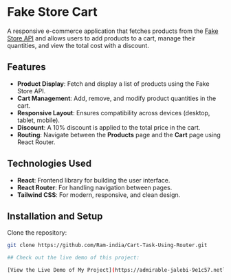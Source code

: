 # Fake Store Cart

A responsive e-commerce application that fetches products from the [Fake Store API](https://fakestoreapi.com) and allows users to add products to a cart, manage their quantities, and view the total cost with a discount.

## Features

- **Product Display**: Fetch and display a list of products using the Fake Store API.
- **Cart Management**: Add, remove, and modify product quantities in the cart.
- **Responsive Layout**: Ensures compatibility across devices (desktop, tablet, mobile).
- **Discount**: A 10% discount is applied to the total price in the cart.
- **Routing**: Navigate between the **Products** page and the **Cart** page using React Router.

## Technologies Used

- **React**: Frontend library for building the user interface.
- **React Router**: For handling navigation between pages.
- **Tailwind CSS**: For modern, responsive, and clean design.


## Installation and Setup

  Clone the repository:

   ```bash
   git clone https://github.com/Ram-india/Cart-Task-Using-Router.git

## Check out the live demo of this project:

[View the Live Demo of My Project](https://admirable-jalebi-9e1c57.netlify.app/cart)
